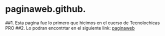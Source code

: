# paginaweb.github.
##1. Esta pagina fue lo primero que hicimos en el cuerso de Tecnolochicas PRO
##2. Lo podran encontrtar en el siguiente link: [paginaweb](https://paginawebgatitos.netlify.app/)
